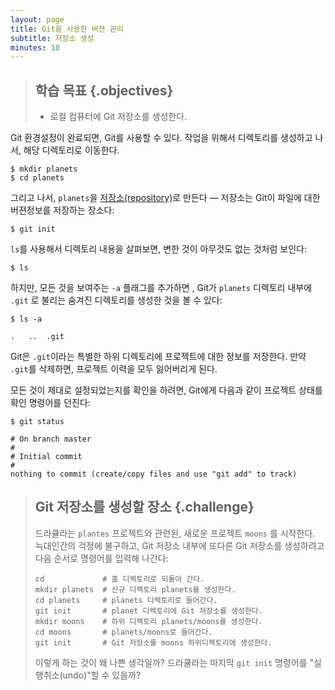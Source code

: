 ```yaml
---
layout: page
title: Git을 사용한 버젼 관리
subtitle: 저장소 생성
minutes: 10
---
```

> ## 학습 목표 {.objectives}
> 
> *   로컬 컴퓨터에 Git 저장소를 생성한다.

Git 환경설정이 완료되면, Git를 사용할 수 있다. 작업을 위해서 디렉토리를 생성하고 나서,
해당 디렉토리로 이동한다.

~~~ {.bash}
$ mkdir planets
$ cd planets
~~~
그리고 나서, `planets`을 [저장소(repository)](reference.html#repository)로 만든다 &mdash; 저장소는 Git이 파일에 대한 버젼정보를 저장하는 장소다:

~~~ {.bash}
$ git init
~~~
`ls`를 사용해서 디렉토리 내용을 살펴보면, 변한 것이 아무것도 없는 것처럼 보인다:

~~~ {.bash}
$ ls
~~~
하지만, 모든 것을 보여주는 `-a` 플래그를 추가하면 , Git가 `planets` 디렉토리 내부에 `.git` 로 불리는 숨겨진 디렉토리를 생성한 것을 볼 수 있다:

~~~ {.bash}
$ ls -a
~~~
~~~ {.output}
.	..	.git
~~~

Git은 `.git`이라는 특별한 하위 디렉토리에 프로젝트에 대한 정보를 저장한다. 
만약 `.git`를 삭제하면, 프로젝트 이력을 모두 잃어버리게 된다.

모든 것이 제대로 설정되었는지를 확인을 하려면,
Git에게 다음과 같이 프로젝트 상태를 확인 명령어를 던진다:

~~~ {.bash}
$ git status
~~~
~~~ {.output}
# On branch master
#
# Initial commit
#
nothing to commit (create/copy files and use "git add" to track)
~~~

> ## Git 저장소를 생성할 장소 {.challenge}
>
> 드라큘라는 `plantes` 프로젝트와 관련된, 새로운 프로젝트 `moons` 를 시작한다.
> 늑대인간의 걱정에 불구하고, Git 저장소 내부에 또다른 Git 저장소를 생성하려고 
> 다음 순서로 명령어를 입력해 나간다:
> 
> ~~~ {.bash}
> cd             # 홈 디렉토리로 되돌아 간다.
> mkdir planets  # 신규 디렉토리 planets를 생성한다.
> cd planets     # planets 디렉토리로 들어간다.
> git init       # planet 디렉토리에 Git 저장소를 생성한다.
> mkdir moons    # 하위 디렉토리 planets/moons를 생성한다.
> cd moons       # planets/moons로 들어간다.
> git init       # Git 저장소를 moons 하위디렉토리에 생성한다.
> ~~~
> 
> 이렇게 하는 것이 왜 나쁜 생각일까?
> 드라큘라는 마지막 `git init` 명령어를 "실행취소(undo)"할  수 있을까?
